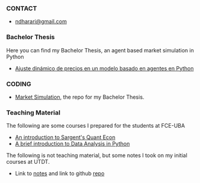 ### CONTACT

- [ndharari@gmail.com](mailto:ndharari@gmail.com)

### Bachelor Thesis

Here you can find my Bachelor Thesis, an agent based market simulation in Python

 - [Ajuste dinámico de precios en un modelo basado en agentes en Python](https://ndharari.github.io/MarketSimulation/)

### CODING

- [Market Simulation](https://github.com/ndharari/MarketSimulation), the repo for my Bachelor Thesis.

### Teaching Material

The following are some courses I prepared for the students at FCE-UBA

- [An introduction to Sargent's Quant Econ](https://github.com/ndharari/ClaseSargent_1-11-2019)
- [A brief introduction to Data Analysis in Python](https://github.com/ndharari/ClaseDatos_29-10-2019)

The following is not teaching material, but some notes I took on my initial courses at UTDT.

- Link to [notes](https://ndharari.github.io/MateUTDT/) and link to github [repo](https://github.com/ndharari/MateUTDT)
